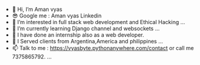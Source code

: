 - 👋 Hi, I’m Aman vyas
- 😎 Google me : Aman vyas Linkedin
- 👀 I’m interested in full stack web development and Ethical Hacking ...
- 🌱 I’m currently learning Django channel and websockets ...
- 🌱 I have done an internship also as a web developer.
- 💞️ I Served clients from Argentina,America and philippines ...
- 📫 Talk to me : https://vyasbyte.pythonanywhere.com/contact or call me 7375865792. ...

<!---
Aman-byte-hacker/Aman-byte-hacker is a ✨ special ✨ repository because its `README.md` (this file) appears on your GitHub profile.
You can click the Preview link to take a look at your changes.
--->
